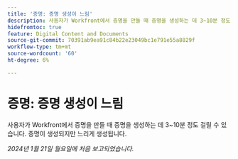 ```yaml
---
title: '증명: 증명 생성이 느림'
description: 사용자가 Workfront에서 증명을 만들 때 증명을 생성하는 데 3~10분 정도 걸릴 수 있습니다. 증명이 생성되지만 느리게 생성됩니다.
hidefromtoc: true
feature: Digital Content and Documents
source-git-commit: 70391ab9ea91c84b22e23049bc1e791e55a8829f
workflow-type: tm+mt
source-wordcount: '60'
ht-degree: 6%

---
```


# 증명: 증명 생성이 느림

사용자가 Workfront에서 증명을 만들 때 증명을 생성하는 데 3~10분 정도 걸릴 수 있습니다. 증명이 생성되지만 느리게 생성됩니다.

_2024년 1월 21일 월요일에 처음 보고되었습니다._
